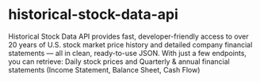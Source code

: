# historical-stock-data-api
Historical Stock Data API provides fast, developer-friendly access to over 20 years of U.S. stock market price history and detailed company financial statements — all in clean, ready-to-use JSON.  With just a few endpoints, you can retrieve: Daily stock prices and Quarterly &amp; annual financial statements (Income Statement, Balance Sheet, Cash Flow)
